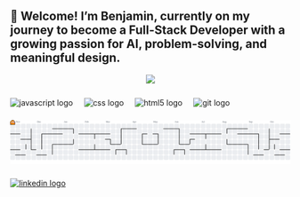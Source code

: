 ## 👋 Welcome! I’m Benjamin, currently on my journey to become a Full-Stack Developer with a growing passion for AI, problem-solving, and meaningful design.

<div align="center">
  <img height="200" src="https://www.dropbox.com/scl/fi/xsz569icjvfr8qnk2o2vx/Profile_img.jpg?rlkey=4t2am7uqiomg62t41hotaw29w&st=c4vod3ce&raw=1"  />
</div>

###

<div align="left">
  <img src="https://cdn.jsdelivr.net/gh/devicons/devicon/icons/javascript/javascript-original.svg" height="40" alt="javascript logo"  />
  <img width="12" />
  <img src="https://cdn.jsdelivr.net/gh/devicons/devicon/icons/css3/css3-original.svg" height="40" alt="css logo"  />
  <img width="12" />
  <img src="https://cdn.jsdelivr.net/gh/devicons/devicon/icons/html5/html5-original.svg" height="40" alt="html5 logo"  />
  <img width="12" />
  <img src="https://cdn.jsdelivr.net/gh/devicons/devicon/icons/git/git-original.svg" height="40" alt="git logo"  />
</div>

###

<picture>
  <source media="(prefers-color-scheme: dark)" srcset="https://raw.githubusercontent.com/B-Blarr/B-Blarr/output/pacman-contribution-graph-dark.svg">
  <source media="(prefers-color-scheme: light)" srcset="https://raw.githubusercontent.com/B-Blarr/B-Blarr/output/pacman-contribution-graph.svg">
  <img alt="pacman contribution graph" src="https://raw.githubusercontent.com/B-Blarr/B-Blarr/output/pacman-contribution-graph.svg">
</picture>

###

<div align="left">
  <a href="https://de.linkedin.com/" target="_blank">
    <img src="https://raw.githubusercontent.com/maurodesouza/profile-readme-generator/master/src/assets/icons/social/linkedin/default.svg" width="52" height="40" alt="linkedin logo"  />
  </a>
</div>

###
<!--
**B-Blarr/B-Blarr** is a ✨ _special_ ✨ repository because its `README.md` (this file) appears on your GitHub profile.

Here are some ideas to get you started:

- 🔭 I’m currently working on ...
- 🌱 I’m currently learning ...
- 👯 I’m looking to collaborate on ...
- 🤔 I’m looking for help with ...
- 💬 Ask me about ...
- 📫 How to reach me: ...
- 😄 Pronouns: ...
- ⚡ Fun fact: ...
-->
